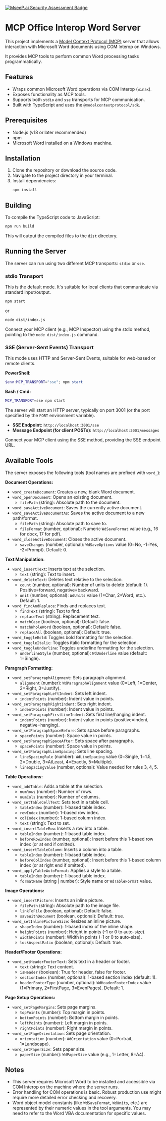 [![MseeP.ai Security Assessment Badge](https://mseep.net/pr/mario-andreschak-mcp-msoffice-interop-word-badge.png)](https://mseep.ai/app/mario-andreschak-mcp-msoffice-interop-word)

# MCP Office Interop Word Server

This project implements a [Model Context Protocol (MCP)](https://modelcontextprotocol.io/) server that allows interaction with Microsoft Word documents using COM Interop on Windows.

It provides MCP tools to perform common Word processing tasks programmatically.

## Features

*   Wraps common Microsoft Word operations via COM Interop (`winax`).
*   Exposes functionality as MCP tools.
*   Supports both `stdio` and `sse` transports for MCP communication.
*   Built with TypeScript and uses the `@modelcontextprotocol/sdk`.

## Prerequisites

*   Node.js (v18 or later recommended)
*   npm
*   Microsoft Word installed on a Windows machine.

## Installation

1.  Clone the repository or download the source code.
2.  Navigate to the project directory in your terminal.
3.  Install dependencies:
    ```bash
    npm install
    ```

## Building

To compile the TypeScript code to JavaScript:

```bash
npm run build
```

This will output the compiled files to the `dist` directory.

## Running the Server

The server can run using two different MCP transports: `stdio` or `sse`.

### stdio Transport

This is the default mode. It's suitable for local clients that communicate via standard input/output.

```bash
npm start
```

or

```bash
node dist/index.js
```

Connect your MCP client (e.g., MCP Inspector) using the stdio method, pointing to the `node dist/index.js` command.

### SSE (Server-Sent Events) Transport

This mode uses HTTP and Server-Sent Events, suitable for web-based or remote clients.

**PowerShell:**

```powershell
$env:MCP_TRANSPORT="sse"; npm start
```

**Bash / Cmd:**

```bash
MCP_TRANSPORT=sse npm start
```

The server will start an HTTP server, typically on port 3001 (or the port specified by the `PORT` environment variable).

*   **SSE Endpoint:** `http://localhost:3001/sse`
*   **Message Endpoint (for client POSTs):** `http://localhost:3001/messages`

Connect your MCP client using the SSE method, providing the SSE endpoint URL.

## Available Tools

The server exposes the following tools (tool names are prefixed with `word_`):

**Document Operations:**

*   `word_createDocument`: Creates a new, blank Word document.
*   `word_openDocument`: Opens an existing document.
    *   `filePath` (string): Absolute path to the document.
*   `word_saveActiveDocument`: Saves the currently active document.
*   `word_saveActiveDocumentAs`: Saves the active document to a new path/format.
    *   `filePath` (string): Absolute path to save to.
    *   `fileFormat` (number, optional): Numeric `WdSaveFormat` value (e.g., 16 for docx, 17 for pdf).
*   `word_closeActiveDocument`: Closes the active document.
    *   `saveChanges` (number, optional): `WdSaveOptions` value (0=No, -1=Yes, -2=Prompt). Default: 0.

**Text Manipulation:**

*   `word_insertText`: Inserts text at the selection.
    *   `text` (string): Text to insert.
*   `word_deleteText`: Deletes text relative to the selection.
    *   `count` (number, optional): Number of units to delete (default: 1). Positive=forward, negative=backward.
    *   `unit` (number, optional): `WdUnits` value (1=Char, 2=Word, etc.). Default: 1.
*   `word_findAndReplace`: Finds and replaces text.
    *   `findText` (string): Text to find.
    *   `replaceText` (string): Replacement text.
    *   `matchCase` (boolean, optional): Default: false.
    *   `matchWholeWord` (boolean, optional): Default: false.
    *   `replaceAll` (boolean, optional): Default: true.
*   `word_toggleBold`: Toggles bold formatting for the selection.
*   `word_toggleItalic`: Toggles italic formatting for the selection.
*   `word_toggleUnderline`: Toggles underline formatting for the selection.
    *   `underlineStyle` (number, optional): `WdUnderline` value (default: 1=Single).

**Paragraph Formatting:**

*   `word_setParagraphAlignment`: Sets paragraph alignment.
    *   `alignment` (number): `WdParagraphAlignment` value (0=Left, 1=Center, 2=Right, 3=Justify).
*   `word_setParagraphLeftIndent`: Sets left indent.
    *   `indentPoints` (number): Indent value in points.
*   `word_setParagraphRightIndent`: Sets right indent.
    *   `indentPoints` (number): Indent value in points.
*   `word_setParagraphFirstLineIndent`: Sets first line/hanging indent.
    *   `indentPoints` (number): Indent value in points (positive=indent, negative=hanging).
*   `word_setParagraphSpaceBefore`: Sets space before paragraphs.
    *   `spacePoints` (number): Space value in points.
*   `word_setParagraphSpaceAfter`: Sets space after paragraphs.
    *   `spacePoints` (number): Space value in points.
*   `word_setParagraphLineSpacing`: Sets line spacing.
    *   `lineSpacingRule` (number): `WdLineSpacing` value (0=Single, 1=1.5, 2=Double, 3=AtLeast, 4=Exactly, 5=Multiple).
    *   `lineSpacingValue` (number, optional): Value needed for rules 3, 4, 5.

**Table Operations:**

*   `word_addTable`: Adds a table at the selection.
    *   `numRows` (number): Number of rows.
    *   `numCols` (number): Number of columns.
*   `word_setTableCellText`: Sets text in a table cell.
    *   `tableIndex` (number): 1-based table index.
    *   `rowIndex` (number): 1-based row index.
    *   `colIndex` (number): 1-based column index.
    *   `text` (string): Text to set.
*   `word_insertTableRow`: Inserts a row into a table.
    *   `tableIndex` (number): 1-based table index.
    *   `beforeRowIndex` (number, optional): Insert before this 1-based row index (or at end if omitted).
*   `word_insertTableColumn`: Inserts a column into a table.
    *   `tableIndex` (number): 1-based table index.
    *   `beforeColIndex` (number, optional): Insert before this 1-based column index (or at right end if omitted).
*   `word_applyTableAutoFormat`: Applies a style to a table.
    *   `tableIndex` (number): 1-based table index.
    *   `formatName` (string | number): Style name or `WdTableFormat` value.

**Image Operations:**

*   `word_insertPicture`: Inserts an inline picture.
    *   `filePath` (string): Absolute path to the image file.
    *   `linkToFile` (boolean, optional): Default: false.
    *   `saveWithDocument` (boolean, optional): Default: true.
*   `word_setInlinePictureSize`: Resizes an inline picture.
    *   `shapeIndex` (number): 1-based index of the inline shape.
    *   `heightPoints` (number): Height in points (-1 or 0 to auto-size).
    *   `widthPoints` (number): Width in points (-1 or 0 to auto-size).
    *   `lockAspectRatio` (boolean, optional): Default: true.

**Header/Footer Operations:**

*   `word_setHeaderFooterText`: Sets text in a header or footer.
    *   `text` (string): Text content.
    *   `isHeader` (boolean): True for header, false for footer.
    *   `sectionIndex` (number, optional): 1-based section index (default: 1).
    *   `headerFooterType` (number, optional): `WdHeaderFooterIndex` value (1=Primary, 2=FirstPage, 3=EvenPages). Default: 1.

**Page Setup Operations:**

*   `word_setPageMargins`: Sets page margins.
    *   `topPoints` (number): Top margin in points.
    *   `bottomPoints` (number): Bottom margin in points.
    *   `leftPoints` (number): Left margin in points.
    *   `rightPoints` (number): Right margin in points.
*   `word_setPageOrientation`: Sets page orientation.
    *   `orientation` (number): `WdOrientation` value (0=Portrait, 1=Landscape).
*   `word_setPaperSize`: Sets paper size.
    *   `paperSize` (number): `WdPaperSize` value (e.g., 1=Letter, 8=A4).

## Notes

*   This server requires Microsoft Word to be installed and accessible via COM Interop on the machine where the server runs.
*   Error handling for COM operations is basic. Robust production use might require more detailed error checking and recovery.
*   Word object model constants (like `WdSaveFormat`, `WdUnits`, etc.) are represented by their numeric values in the tool arguments. You may need to refer to the Word VBA documentation for specific values.
